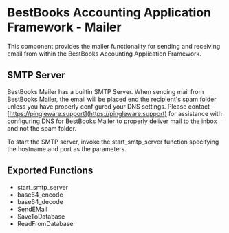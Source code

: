 # BestBooks Accounting Application Framework - Mailer

This component provides the mailer functionality for sending and receiving email from within the BestBooks Accounting Application Framework.

## SMTP Server

BestBooks Mailer has a builtin SMTP Server. When sending mail from BestBooks Mailer, the email will be placed end the recipient's spam folder unless you have properly configured your DNS settings. Please contact [https://pingleware.support](https://pingleware.support) for assistance with configuring DNS for BestBooks Mailer to properly deliver mail to the inbox and not the spam folder.

To start the SMTP server, invoke the start_smtp_server function specifying the hostname and port as the parameters.

## Exported Functions

* start_smtp_server
* base64_encode
* base64_decode
* SendEMail
* SaveToDatabase
* ReadFromDatabase
